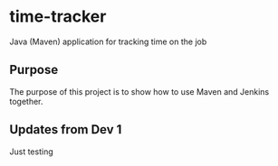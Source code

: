 # time-tracker
Java (Maven) application for tracking time on the job

## Purpose

The purpose of this project is to show how to use Maven and Jenkins together.

## Updates from Dev 1
Just testing
